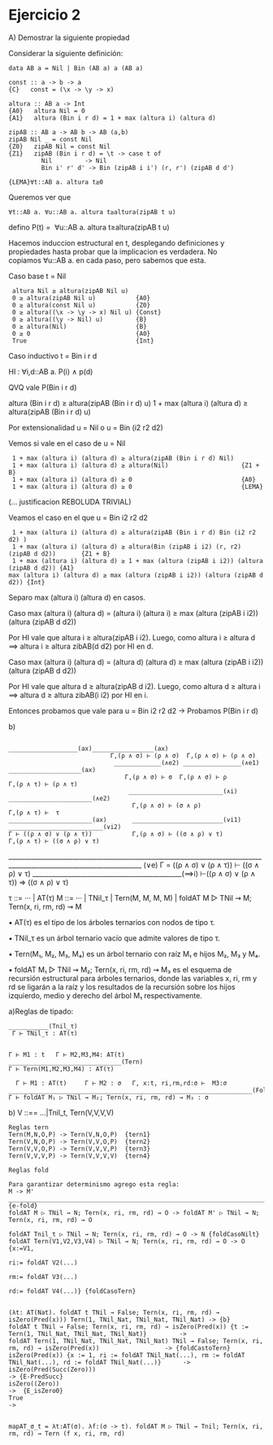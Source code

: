 


# Ejercicio 2
A) Demostrar la siguiente propiedad

Considerar la siguiente definición:
```
data AB a = Nil | Bin (AB a) a (AB a)

const :: a -> b -> a
{C}   const = (\x -> \y -> x)

altura :: AB a -> Int
{A0}   altura Nil = 0
{A1}   altura (Bin i r d) = 1 + max (altura i) (altura d)

zipAB :: AB a -> AB b -> AB (a,b)
zipAB Nil _ = const Nil
{Z0}   zipAB Nil = const Nil
{Z1}   zipAB (Bin i r d) = \t -> case t of
         Nil         -> Nil
         Bin i' r' d' -> Bin (zipAB i i') (r, r') (zipAB d d')

{LEMA}∀t::AB a. altura t≥0
```

Queremos ver que
```
∀t::AB a. ∀u::AB a. altura t≥altura(zipAB t u)
```
defino
P(t) =  ∀u::AB a. altura t≥altura(zipAB t u)

Hacemos induccion estructural en t, desplegando definiciones y propiedades hasta probar que la implicacion es verdadera.
No copiamos ∀u::AB a. en cada paso, pero sabemos que esta.

Caso base t = Nil
```
 altura Nil ≥ altura(zipAB Nil u)
 0 ≥ altura(zipAB Nil u)           {A0}
 0 ≥ altura(const Nil u)           {Z0}
 0 ≥ altura((\x -> \y -> x) Nil u) {Const}
 0 ≥ altura((\y -> Nil) u)         {B}
 0 ≥ altura(Nil)                   {B}
 0 ≥ 0                             {A0}
 True                              {Int}
```

Caso inductivo t = Bin i r d

HI : ∀i,d::AB a. P(i) ∧ p(d)

QVQ vale P(Bin i r d)



altura (Bin i r d) ≥ altura(zipAB (Bin i r d) u)
 1 + max (altura i) (altura d) ≥ altura(zipAB (Bin i r d) u)

 Por extensionalidad u = Nil o u = Bin (i2 r2 d2) 

Vemos si vale en el caso de u = Nil
```
 1 + max (altura i) (altura d) ≥ altura(zipAB (Bin i r d) Nil)
 1 + max (altura i) (altura d) ≥ altura(Nil)                    {Z1 + B}
 1 + max (altura i) (altura d) ≥ 0                              {A0}
 1 + max (altura i) (altura d) ≥ 0                              {LEMA}
```

(... justificacion REBOLUDA TRIVIAL)

Veamos el caso en el que u = Bin i2 r2 d2

```
 1 + max (altura i) (altura d) ≥ altura(zipAB (Bin i r d) Bin (i2 r2 d2) )
 1 + max (altura i) (altura d) ≥ altura(Bin (zipAB i i2) (r, r2) (zipAB d d2))       {Z1 + B}
 1 + max (altura i) (altura d) ≥ 1 + max (altura (zipAB i i2)) (altura (zipAB d d2)) {A1}
max (altura i) (altura d) ≥ max (altura (zipAB i i2)) (altura (zipAB d d2)) {Int}
```
Separo max (altura i) (altura d) en casos. 

Caso max (altura i) (altura d) = (altura i)
(altura i) ≥ max (altura (zipAB i i2)) (altura (zipAB d d2))

Por HI vale que altura i ≥ altura(zipAB i i2). Luego, como altura i ≥ altura d ⟹ altura i ≥ altura zibAB(d d2) por HI en d.

Caso max (altura i) (altura d) = (altura d)
(altura d) ≥ max (altura (zipAB i i2)) (altura (zipAB d d2))

Por HI vale que altura d ≥ altura(zipAB d i2). Luego, como altura d ≥ altura i ⟹ altura d ≥ altura zibAB(i i2) por HI en i.

Entonces probamos que vale para u = Bin i2 r2 d2 -> Probamos P(Bin i r d)

b)

                                ___________________(ax)_________________(ax)
                                Γ,(ρ ∧ σ) ⊢ (ρ ∧ σ)  Γ,(ρ ∧ σ) ⊢ (ρ ∧ σ)
                                 _____________(∧e2) ________________(∧e1)           ____________________(ax)
                                    Γ,(ρ ∧ σ) ⊢ σ  Γ,(ρ ∧ σ) ⊢ ρ                    Γ,(ρ ∧ τ) ⊢ (ρ ∧ τ)
                                     __________________________(∧i)                 _______________________(∧e2)
                                      Γ,(ρ ∧ σ) ⊢ (σ ∧ ρ)                           Γ,(ρ ∧ τ) ⊢  τ 
    _______________________(ax)       _________________________(vi1)                __________________________(∨i2)
    Γ ⊢ ((ρ ∧ σ) ∨ (ρ ∧ τ))           Γ,(ρ ∧ σ) ⊢ ((σ ∧ ρ) ∨ τ)                     Γ,(ρ ∧ τ) ⊢ ((σ ∧ ρ) ∨ τ)   
_______________________________________________________________________________________________________________________ (∨e)
   Γ = ((ρ ∧ σ) ∨ (ρ ∧ τ))  ⊢ ((σ ∧ ρ) ∨ τ)
    ______________________________________________(⟹i)
     ⊢((ρ ∧ σ) ∨ (ρ ∧ τ)) ⇒ ((σ ∧ ρ) ∨ τ)
    

τ ::= ··· | AT(τ)
M ::= ··· | TNil_τ | Tern(M, M, M, M) | foldAT M ▷ TNil ⇝ M; Tern(x, ri, rm, rd) ⇝ M

▪ AT(τ) es el tipo de los árboles ternarios con nodos de tipo τ.

▪ TNil_τ es un árbol ternario vacío que admite valores de tipo τ.

▪ Tern(M₁, M₂, M₃, M₄) es un árbol ternario con raíz M₁ e hijos M₂, M₃ y M₄.

▪ foldAT M₁ ▷ TNil ⇝ M₂; Tern(x, ri, rm, rd) ⇝ M₃ es el esquema de recursión estructural para árboles
   ternarios, donde las variables x, ri, rm y rd se ligarán a la raíz y los resultados de la recursión sobre
   los hijos izquierdo, medio y derecho del árbol M₁ respectivamente.

a)Reglas de tipado:

    ___________(Tnil_τ)
     Γ ⊢ TNil_τ : AT(τ) 


    Γ ⊢ M1 : t   Γ ⊢ M2,M3,M4: AT(t)
    _______________________________(Tern)
    Γ ⊢ Tern(M1,M2,M3,M4) : AT(τ) 

      Γ ⊢ M1 : AT(t)     Γ ⊢ M2 : σ   Γ, x:t, ri,rm,rd:σ ⊢  M3:σ
    ___________________________________________________________________(Fold)
    Γ ⊢ foldAT M₁ ▷ TNil ⇝ M₂; Tern(x, ri, rm, rd) ⇝ M₃ : σ


b)
    V ::== ...|Tnil_t, Tern(V,V,V,V)

    Reglas tern
    Tern(M,N,O,P) -> Tern(V,N,O,P)  {tern1}
    Tern(V,N,O,P) -> Tern(V,V,O,P)  {tern2}
    Tern(V,V,O,P) -> Tern(V,V,V,P)  {tern3}
    Tern(V,V,V,P) -> Tern(V,V,V,V)  {tern4}

    Reglas fold

    Para garantizar determinismo agrego esta regla:
    M -> M' 
    _______________________________________________________________________________________________ {e-fold}
    foldAT M ▷ TNil ⇝ N; Tern(x, ri, rm, rd) ⇝ O -> foldAT M' ▷ TNil ⇝ N; Tern(x, ri, rm, rd) ⇝ O
    
    foldAT Tnil_t ▷ TNil ⇝ N; Tern(x, ri, rm, rd) ⇝ O -> N {foldCasoNilt}
    foldAT Tern(V1,V2,V3,V4) ▷ TNil ⇝ N; Tern(x, ri, rm, rd) ⇝ O -> O {x:=V1,
                                                                       ri:= foldAT V2(...)
                                                                       rm:= foldAT V3(...)
                                                                       rd:= foldAT V4(...)} {foldCasoTern}


    (λt: AT(Nat). foldAT t TNil → False; Tern(x, ri, rm, rd) → isZero(Pred(x))) Tern(1, TNil_Nat, TNil_Nat, TNil_Nat) -> {b}
    foldAT t TNil → False; Tern(x, ri, rm, rd) → isZero(Pred(x)) {t := Tern(1, TNil_Nat, TNil_Nat, TNil_Nat)}         -> 
    foldAT Tern(1, TNil_Nat, TNil_Nat, TNil_Nat) TNil → False; Tern(x, ri, rm, rd) → isZero(Pred(x))                  -> {foldCastoTern}
    isZero(Pred(x)) {x := 1, ri := foldAT TNil_Nat(...), rm := foldAT TNil_Nat(...), rd := foldAT TNil_Nat(...)}      -> 
    isZero(Pred(Succ(Zero)))                                                                                          -> {E-PredSucc}
    isZero((Zero))                                                                                                    ->  {E_isZero0}
    True                                                                                                              ->  


    mapAT_σ_t = λt:AT(σ). λf:(σ -> t). foldAT M ▷ TNil ⇝ Tnil; Tern(x, ri, rm, rd) ⇝ Tern (f x, ri, rm, rd)

